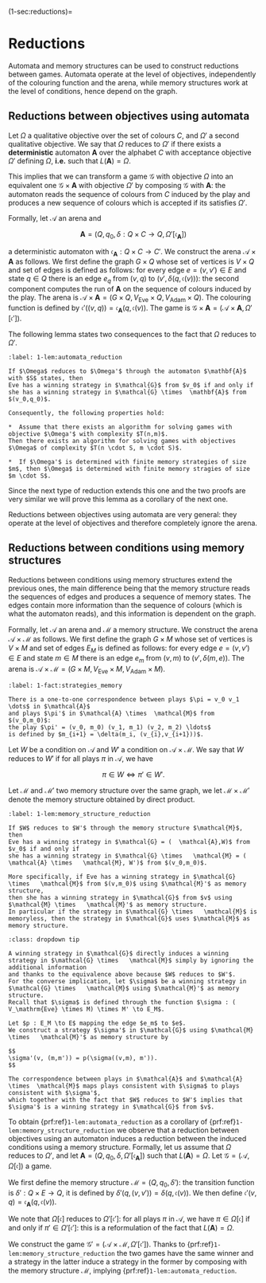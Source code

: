 (1-sec:reductions)=
# Reductions

Automata and memory structures can be used to construct reductions between games.
Automata operate at the level of objectives, independently of the colouring function and the arena,
while memory structures work at the level of conditions, hence depend on the graph.

## Reductions between objectives using automata

Let $\Omega$ a qualitative objective over the set of colours $C$, and $\Omega'$ a second qualitative objective.
We say that $\Omega$ reduces to $\Omega'$ if there exists a **deterministic** automaton $\mathbf{A}$ over the alphabet $C$ with acceptance objective $\Omega'$ defining $\Omega$, **i.e.** such that $L( \mathbf{A}) = \Omega$.

This implies that we can transform a game $\mathcal{G}$ with objective $\Omega$ into an equivalent one $\mathcal{G} \times  \mathbf{A}$ with objective $\Omega'$ by composing $\mathcal{G}$ with $\mathbf{A}$: 
the automaton reads the sequence of colours from $C$ induced by the play and 
produces a new sequence of colours which is accepted if its satisfies $\Omega'$.

Formally, let $\mathcal{A}$ an arena and

$$
 \mathbf{A} = (Q,q_0,\delta : Q \times C \to Q,\Omega'[ \mathfrak{c}_\mathbf{A}])
$$

a deterministic automaton with $\mathfrak{c}_\mathbf{A} : Q \times C \to C'$.
We construct the arena $\mathcal{A} \times  \mathbf{A}$ as follows.
We first define the graph $G \times Q$ whose set of vertices is $V \times Q$ and set of edges is defined as follows:
for every edge $e = (v,v') \in E$ and state $q \in Q$ there is an edge $e_q$ from $(v,q)$ to $(v',\delta(q, \mathfrak{c}(v)))$:
the second component computes the run of $\mathbf{A}$ on the sequence of colours induced by the play.
The arena is $\mathcal{A} \times  \mathbf{A} = (G \times Q,  V_\mathrm{Eve} \times Q,  V_\mathrm{Adam} \times Q)$.
The colouring function is defined by $\mathfrak{c}'((v,q)) =  \mathfrak{c}_\mathbf{A}(q, \mathfrak{c}(v))$.
The game is $\mathcal{G} \times  \mathbf{A} = ( \mathcal{A} \times  \mathbf{A}, \Omega'[ \mathfrak{c}'])$. 

The following lemma states two consequences to the fact that $\Omega$ reduces to $\Omega'$.

````{prf:lemma} Automata reductions
:label: 1-lem:automata_reduction

If $\Omega$ reduces to $\Omega'$ through the automaton $\mathbf{A}$ with $S$ states, then 
Eve has a winning strategy in $\mathcal{G}$ from $v_0$ if and only if she has a winning strategy in $\mathcal{G} \times  \mathbf{A}$ from $(v_0,q_0)$.

Consequently, the following properties hold:

*  Assume that there exists an algorithm for solving games with objective $\Omega'$ with complexity $T(n,m)$. 
Then there exists an algorithm for solving games with objectives $\Omega$ of complexity $T(n \cdot S, m \cdot S)$.

*  If $\Omega'$ is determined with finite memory strategies of size $m$, then $\Omega$ is determined with finite memory stragies of size $m \cdot S$.

````

Since the next type of reduction extends this one and the two proofs are very similar we will prove this lemma as a corollary of the next one.

Reductions between objectives using automata are very general: 
they operate at the level of objectives and therefore completely ignore the arena.

## Reductions between conditions using memory structures

Reductions between conditions using memory structures extend the previous ones, the main difference being that 
the memory structure reads the sequences of edges and produces a sequence of memory states.
The edges contain more information than the sequence of colours (which is what the automaton reads), 
and this information is dependent on the graph.

Formally, let $\mathcal{A}$ an arena and $\mathcal{M}$ a memory structure.
We construct the arena $\mathcal{A} \times  \mathcal{M}$ as follows.
We first define the graph $G \times M$ whose set of vertices is $V \times M$ and set of edges $E_M$ is defined as follows:
for every edge $e = (v,v') \in E$ and state $m \in M$ there is an edge $e_m$ from $(v,m)$ to $(v',\delta(m,e))$.
The arena is $\mathcal{A} \times  \mathcal{M} = (G \times M,  V_\mathrm{Eve} \times M,  V_\mathrm{Adam} \times M)$.

````{prf:observation} Strategies with memory
:label: 1-fact:strategies_memory

There is a one-to-one correspondence between plays $\pi = v_0 v_1 \dots$ in $\mathcal{A}$ 
and plays $\pi'$ in $\mathcal{A} \times  \mathcal{M}$ from $(v_0,m_0)$:
the play $\pi' = (v_0, m_0) (v_1, m_1) (v_2, m_2) \ldots$
is defined by $m_{i+1} = \delta(m_i, (v_{i},v_{i+1}))$.

````

Let $W$ be a condition on $\mathcal{A}$ and $W'$ a condition on $\mathcal{A} \times   \mathcal{M}$.
We say that $W$ reduces to $W'$ if for all plays $\pi$ in $\mathcal{A}$,
we have

$$
 \pi \in W \Longleftrightarrow  \pi' \in W'.
$$

Let $\mathcal{M}$ and $\mathcal{M}'$ two memory structure over the same graph, 
we let $\mathcal{M} \times   \mathcal{M}'$ denote the memory structure obtained by direct product.

````{prf:lemma} Memory structure reductions
:label: 1-lem:memory_structure_reduction

If $W$ reduces to $W'$ through the memory structure $\mathcal{M}$, then
Eve has a winning strategy in $\mathcal{G} = (  \mathcal{A},W)$ from $v_0$ if and only if 
she has a winning strategy in $\mathcal{G} \times   \mathcal{M} = (  \mathcal{A} \times   \mathcal{M}, W')$ from $(v_0,m_0)$. 

More specifically, if Eve has a winning strategy in $\mathcal{G} \times   \mathcal{M}$ from $(v,m_0)$ using $\mathcal{M}'$ as memory structure, 
then she has a winning strategy in $\mathcal{G}$ from $v$ using $\mathcal{M} \times   \mathcal{M}'$ as memory structure.
In particular if the strategy in $\mathcal{G} \times   \mathcal{M}$ is memoryless, then the strategy in $\mathcal{G}$ uses $\mathcal{M}$ as memory structure.

````

````{admonition} Proof
:class: dropdown tip

A winning strategy in $\mathcal{G}$ directly induces a winning strategy in $\mathcal{G} \times   \mathcal{M}$ simply by ignoring the additional information
and thanks to the equivalence above because $W$ reduces to $W'$.
For the converse implication, let $\sigma$ be a winning strategy in $\mathcal{G} \times   \mathcal{M}$ using $\mathcal{M}'$ as memory structure.
Recall that $\sigma$ is defined through the function $\sigma : ( V_\mathrm{Eve} \times M) \times M' \to E_M$.

Let $p : E_M \to E$ mapping the edge $e_m$ to $e$.
We construct a strategy $\sigma'$ in $\mathcal{G}$ using $\mathcal{M} \times   \mathcal{M}'$ as memory structure by

$$
\sigma'(v, (m,m')) = p(\sigma((v,m), m')).
$$

The correspondence between plays in $\mathcal{A}$ and $\mathcal{A} \times  \mathcal{M}$ maps plays consistent with $\sigma$ to plays consistent with $\sigma'$,
which together with the fact that $W$ reduces to $W'$ implies that $\sigma'$ is a winning strategy in $\mathcal{G}$ from $v$.

````

To obtain {prf:ref}`1-lem:automata_reduction` as a corollary of {prf:ref}`1-lem:memory_structure_reduction`
we observe that a reduction between objectives using an automaton induces a reduction between the induced conditions using a memory structure.
Formally, let us assume that $\Omega$ reduces to $\Omega'$, 
and let $\mathbf{A} = (Q, q_0, \delta, \Omega'[ \mathfrak{c}_\mathbf{A}])$ such that $L( \mathbf{A}) = \Omega$.
Let $\mathcal{G} = (  \mathcal{A}, \Omega[ \mathfrak{c}])$ a game.

We first define the memory structure $\mathcal{M} = (Q, q_0, \delta')$: the transition function is $\delta' : Q \times E \to Q$, it is defined
by $\delta'(q,(v,v')) = \delta(q,  \mathfrak{c}(v))$.
We then define $\mathfrak{c}'(v,q) =  \mathfrak{c}_\mathbf{A}(q,  \mathfrak{c}(v))$.

We note that $\Omega[ \mathfrak{c}]$ reduces to $\Omega'[ \mathfrak{c}']$: for all plays $\pi$ in $\mathcal{A}$, we have 
$\pi \in \Omega[ \mathfrak{c}]$ if and only if $\pi' \in \Omega'[ \mathfrak{c}']$: this is a reformulation of the fact that $L( \mathbf{A}) = \Omega$.

We construct the game $\mathcal{G}' = (  \mathcal{A} \times   \mathcal{M}, \Omega'[ \mathfrak{c}'])$.
Thanks to {prf:ref}`1-lem:memory_structure_reduction` the two games have the same winner and a strategy in the latter induce a strategy in the former
by composing with the memory structure $\mathcal{M}$, implying {prf:ref}`1-lem:automata_reduction`.
